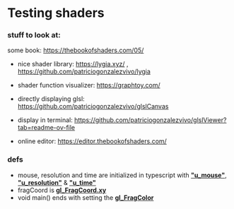 # Testing shaders

### stuff to look at:
some book: https://thebookofshaders.com/05/

- nice shader library: https://lygia.xyz/ , https://github.com/patriciogonzalezvivo/lygia
- shader function visualizer: https://graphtoy.com/

- directly displaying glsl: https://github.com/patriciogonzalezvivo/glslCanvas
- display in terminal: https://github.com/patriciogonzalezvivo/glslViewer?tab=readme-ov-file
- online editor: https://editor.thebookofshaders.com/

### defs
- mouse, resolution and time are initialized in typescript with <b><ins>"u_mouse"</ins></b>,<b><ins> "u_resolution"</ins></b> & <ins><b>"u_time" </ins></b>
- fragCoord is <ins><b>gl_FragCoord.xy</ins></b>
- void main() ends with setting the <ins><b>gl_FragColor</ins></b>
